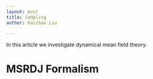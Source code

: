 ```yaml
---
layout: post
title: Sampling
author: Kaizhao Liu

---
```


In this article we investigate dynamical mean field theory.

# MSRDJ Formalism

